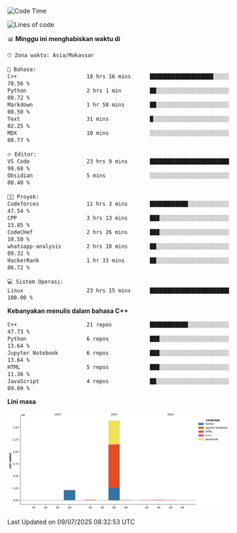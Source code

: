 <!--START_SECTION:waka-->
![Code Time](http://img.shields.io/badge/Code%20Time-322%20hrs%2024%20mins-blue)

![Lines of code](https://img.shields.io/badge/Sejak%20Hello%20World%20aku%20telah%20menulis-1.9%20million%20baris%20kode-blue)

📊 **Minggu ini menghabiskan waktu di** 

```text
🕑︎ Zona waktu: Asia/Makassar

💬 Bahasa: 
C++                      18 hrs 16 mins      ████████████████████░░░░░   78.56 % 
Python                   2 hrs 1 min         ██░░░░░░░░░░░░░░░░░░░░░░░   08.72 % 
Markdown                 1 hr 58 mins        ██░░░░░░░░░░░░░░░░░░░░░░░   08.50 % 
Text                     31 mins             █░░░░░░░░░░░░░░░░░░░░░░░░   02.25 % 
MDX                      10 mins             ░░░░░░░░░░░░░░░░░░░░░░░░░   00.77 % 

🔥 Editor: 
VS Code                  23 hrs 9 mins       █████████████████████████   99.60 % 
Obsidian                 5 mins              ░░░░░░░░░░░░░░░░░░░░░░░░░   00.40 % 

🐱‍💻 Proyek: 
Codeforces               11 hrs 3 mins       ████████████░░░░░░░░░░░░░   47.54 % 
CPP                      3 hrs 13 mins       ███░░░░░░░░░░░░░░░░░░░░░░   13.85 % 
CodeCHef                 2 hrs 26 mins       ███░░░░░░░░░░░░░░░░░░░░░░   10.50 % 
whatsapp-analysis        2 hrs 10 mins       ██░░░░░░░░░░░░░░░░░░░░░░░   09.32 % 
HackerRank               1 hr 33 mins        ██░░░░░░░░░░░░░░░░░░░░░░░   06.72 % 

💻 Sistem Operasi: 
Linux                    23 hrs 15 mins      █████████████████████████   100.00 % 
```

**Kebanyakan menulis dalam bahasa C++** 

```text
C++                      21 repos            ████████████░░░░░░░░░░░░░   47.73 % 
Python                   6 repos             ███░░░░░░░░░░░░░░░░░░░░░░   13.64 % 
Jupyter Notebook         6 repos             ███░░░░░░░░░░░░░░░░░░░░░░   13.64 % 
HTML                     5 repos             ███░░░░░░░░░░░░░░░░░░░░░░   11.36 % 
JavaScript               4 repos             ██░░░░░░░░░░░░░░░░░░░░░░░   09.09 % 
```



**Lini masa**

![Lines of Code chart](https://raw.githubusercontent.com/yusuf601/yusuf601/main/assets/bar_graph.png)


 Last Updated on 09/07/2025 08:32:53 UTC
<!--END_SECTION:waka-->

